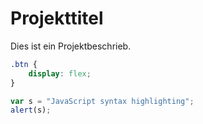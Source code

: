 # Projekttitel

Dies ist ein Projektbeschrieb.

```css
.btn {
	display: flex;
}
```

```javascript
var s = "JavaScript syntax highlighting";
alert(s);
```